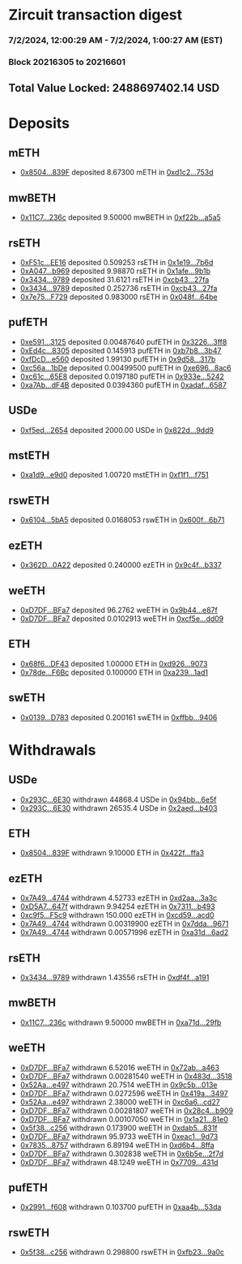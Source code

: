 # Zircuit transaction digest
### 7/2/2024, 12:00:29 AM - 7/2/2024, 1:00:27 AM (EST)
### Block 20216305 to 20216601

## Total Value Locked: 2488697402.14 USD

# Deposits
## mETH
- [0x8504...839F](https://etherscan.io/address/0x8504d067B262B6eBf117c76277aF75BE7a40839F) deposited 8.67300 mETH in [0xd1c2...753d](https://etherscan.io/tx/0x8504d067B262B6eBf117c76277aF75BE7a40839F)
## mwBETH
- [0x11C7...236c](https://etherscan.io/address/0x11C7Ab8FB48077eC098B7eEbb0781397D875236c) deposited 9.50000 mwBETH in [0xf22b...a5a5](https://etherscan.io/tx/0x11C7Ab8FB48077eC098B7eEbb0781397D875236c)
## rsETH
- [0xF51c...EE16](https://etherscan.io/address/0xF51c23aCd790e873514cbbF235ce46Ec325FEE16) deposited 0.509253 rsETH in [0x1e19...7b6d](https://etherscan.io/tx/0xF51c23aCd790e873514cbbF235ce46Ec325FEE16)
- [0xA047...b969](https://etherscan.io/address/0xA0478DA2064C5DF5478cD0Dc4C21971b836cb969) deposited 9.98870 rsETH in [0x1afe...9b1b](https://etherscan.io/tx/0xA0478DA2064C5DF5478cD0Dc4C21971b836cb969)
- [0x3434...9789](https://etherscan.io/address/0x34349c5569e7B846c3558961552D2202760A9789) deposited 31.6121 rsETH in [0xcb43...27fa](https://etherscan.io/tx/0x34349c5569e7B846c3558961552D2202760A9789)
- [0x3434...9789](https://etherscan.io/address/0x34349c5569e7B846c3558961552D2202760A9789) deposited 0.252736 rsETH in [0xcb43...27fa](https://etherscan.io/tx/0x34349c5569e7B846c3558961552D2202760A9789)
- [0x7e75...F729](https://etherscan.io/address/0x7e751e74674235d2cDf559eC5A51f6f86301F729) deposited 0.983000 rsETH in [0x048f...64be](https://etherscan.io/tx/0x7e751e74674235d2cDf559eC5A51f6f86301F729)
## pufETH
- [0xe591...3125](https://etherscan.io/address/0xe5917758963C627E5142c6f807EefbE7a82c3125) deposited 0.00487640 pufETH in [0x3226...3ff8](https://etherscan.io/tx/0xe5917758963C627E5142c6f807EefbE7a82c3125)
- [0xEd4c...8305](https://etherscan.io/address/0xEd4cea7793449DaC5F832978DFD1f43558b48305) deposited 0.145913 pufETH in [0xb7b8...3b47](https://etherscan.io/tx/0xEd4cea7793449DaC5F832978DFD1f43558b48305)
- [0xfDcD...e560](https://etherscan.io/address/0xfDcD40b36D7387076D64D5a12c238744A32ce560) deposited 1.99130 pufETH in [0x9d58...317b](https://etherscan.io/tx/0xfDcD40b36D7387076D64D5a12c238744A32ce560)
- [0xc56a...1bDe](https://etherscan.io/address/0xc56a0219d6Ad7BE903Bc4a910684D98521911bDe) deposited 0.00499500 pufETH in [0xe696...8ac6](https://etherscan.io/tx/0xc56a0219d6Ad7BE903Bc4a910684D98521911bDe)
- [0xc61c...65E8](https://etherscan.io/address/0xc61cCfdB14CE9711242C4c0528c7BE479D9065E8) deposited 0.0197180 pufETH in [0x933e...5242](https://etherscan.io/tx/0xc61cCfdB14CE9711242C4c0528c7BE479D9065E8)
- [0xa7Ab...dF4B](https://etherscan.io/address/0xa7AbE1c2Dc27f2ac6832422Ac6fe887E1410dF4B) deposited 0.0394360 pufETH in [0xadaf...6587](https://etherscan.io/tx/0xa7AbE1c2Dc27f2ac6832422Ac6fe887E1410dF4B)
## USDe
- [0xf5ed...2654](https://etherscan.io/address/0xf5ed7c2a462bebAE098117Fd72655EA73fc02654) deposited 2000.00 USDe in [0x822d...9dd9](https://etherscan.io/tx/0xf5ed7c2a462bebAE098117Fd72655EA73fc02654)
## mstETH
- [0xa1d9...e9d0](https://etherscan.io/address/0xa1d9aB382B9eFC6e80f52650691c34BE8a06e9d0) deposited 1.00720 mstETH in [0xf1f1...f751](https://etherscan.io/tx/0xa1d9aB382B9eFC6e80f52650691c34BE8a06e9d0)
## rswETH
- [0x6104...5bA5](https://etherscan.io/address/0x61043C39Ed971B8B0B19C0833AFEa17d1d5c5bA5) deposited 0.0168053 rswETH in [0x600f...6b71](https://etherscan.io/tx/0x61043C39Ed971B8B0B19C0833AFEa17d1d5c5bA5)
## ezETH
- [0x362D...0A22](https://etherscan.io/address/0x362D32fad78F85Ba45f5c3C20fB5c1beD5820A22) deposited 0.240000 ezETH in [0x9c4f...b337](https://etherscan.io/tx/0x362D32fad78F85Ba45f5c3C20fB5c1beD5820A22)
## weETH
- [0xD7DF...BFa7](https://etherscan.io/address/0xD7DF7E085214743530afF339aFC420c7c720BFa7) deposited 96.2762 weETH in [0x9b44...e87f](https://etherscan.io/tx/0xD7DF7E085214743530afF339aFC420c7c720BFa7)
- [0xD7DF...BFa7](https://etherscan.io/address/0xD7DF7E085214743530afF339aFC420c7c720BFa7) deposited 0.0102913 weETH in [0xcf5e...dd09](https://etherscan.io/tx/0xD7DF7E085214743530afF339aFC420c7c720BFa7)
## ETH
- [0x68f6...DF43](https://etherscan.io/address/0x68f6018Ca41dce32513898C7389F4342181bDF43) deposited 1.00000 ETH in [0xd926...9073](https://etherscan.io/tx/0x68f6018Ca41dce32513898C7389F4342181bDF43)
- [0x78de...F6Bc](https://etherscan.io/address/0x78de19620f7Eae47b6DF3337C330F55B1d9FF6Bc) deposited 0.100000 ETH in [0xa239...1ad1](https://etherscan.io/tx/0x78de19620f7Eae47b6DF3337C330F55B1d9FF6Bc)
## swETH
- [0x0139...D783](https://etherscan.io/address/0x0139583e9305125f264eA123B66C923e3586D783) deposited 0.200161 swETH in [0xffbb...9406](https://etherscan.io/tx/0x0139583e9305125f264eA123B66C923e3586D783)
# Withdrawals
## USDe
- [0x293C...6E30](https://etherscan.io/address/0x293C6937D8D82e05B01335F7B33FBA0c8e256E30) withdrawn 44868.4 USDe in [0x94bb...6e5f](https://etherscan.io/tx/0x293C6937D8D82e05B01335F7B33FBA0c8e256E30)
- [0x293C...6E30](https://etherscan.io/address/0x293C6937D8D82e05B01335F7B33FBA0c8e256E30) withdrawn 26535.4 USDe in [0x2aed...b403](https://etherscan.io/tx/0x293C6937D8D82e05B01335F7B33FBA0c8e256E30)
## ETH
- [0x8504...839F](https://etherscan.io/address/0x8504d067B262B6eBf117c76277aF75BE7a40839F) withdrawn 9.10000 ETH in [0x422f...ffa3](https://etherscan.io/tx/0x8504d067B262B6eBf117c76277aF75BE7a40839F)
## ezETH
- [0x7A49...4744](https://etherscan.io/address/0x7A493Be5c2ce014cD049Bf178a1ac0Db1B434744) withdrawn 4.52733 ezETH in [0xd2aa...3a3c](https://etherscan.io/tx/0x7A493Be5c2ce014cD049Bf178a1ac0Db1B434744)
- [0xD5A7...647f](https://etherscan.io/address/0xD5A7816a4E23D1d0E991fC91c57415504232647f) withdrawn 9.94254 ezETH in [0x7311...b493](https://etherscan.io/tx/0xD5A7816a4E23D1d0E991fC91c57415504232647f)
- [0xc9f5...F5c9](https://etherscan.io/address/0xc9f513A57f642f8F15E479070E028a2aA0D2F5c9) withdrawn 150.000 ezETH in [0xcd59...acd0](https://etherscan.io/tx/0xc9f513A57f642f8F15E479070E028a2aA0D2F5c9)
- [0x7A49...4744](https://etherscan.io/address/0x7A493Be5c2ce014cD049Bf178a1ac0Db1B434744) withdrawn 0.00319900 ezETH in [0x7dda...9671](https://etherscan.io/tx/0x7A493Be5c2ce014cD049Bf178a1ac0Db1B434744)
- [0x7A49...4744](https://etherscan.io/address/0x7A493Be5c2ce014cD049Bf178a1ac0Db1B434744) withdrawn 0.00571996 ezETH in [0xa31d...6ad2](https://etherscan.io/tx/0x7A493Be5c2ce014cD049Bf178a1ac0Db1B434744)
## rsETH
- [0x3434...9789](https://etherscan.io/address/0x34349c5569e7B846c3558961552D2202760A9789) withdrawn 1.43556 rsETH in [0xdf4f...a191](https://etherscan.io/tx/0x34349c5569e7B846c3558961552D2202760A9789)
## mwBETH
- [0x11C7...236c](https://etherscan.io/address/0x11C7Ab8FB48077eC098B7eEbb0781397D875236c) withdrawn 9.50000 mwBETH in [0xa71d...29fb](https://etherscan.io/tx/0x11C7Ab8FB48077eC098B7eEbb0781397D875236c)
## weETH
- [0xD7DF...BFa7](https://etherscan.io/address/0xD7DF7E085214743530afF339aFC420c7c720BFa7) withdrawn 6.52016 weETH in [0x72ab...a463](https://etherscan.io/tx/0xD7DF7E085214743530afF339aFC420c7c720BFa7)
- [0xD7DF...BFa7](https://etherscan.io/address/0xD7DF7E085214743530afF339aFC420c7c720BFa7) withdrawn 0.00281540 weETH in [0x483d...3518](https://etherscan.io/tx/0xD7DF7E085214743530afF339aFC420c7c720BFa7)
- [0x52Aa...e497](https://etherscan.io/address/0x52Aa899454998Be5b000Ad077a46Bbe360F4e497) withdrawn 20.7514 weETH in [0x9c5b...013e](https://etherscan.io/tx/0x52Aa899454998Be5b000Ad077a46Bbe360F4e497)
- [0xD7DF...BFa7](https://etherscan.io/address/0xD7DF7E085214743530afF339aFC420c7c720BFa7) withdrawn 0.0272596 weETH in [0x419a...3497](https://etherscan.io/tx/0xD7DF7E085214743530afF339aFC420c7c720BFa7)
- [0x52Aa...e497](https://etherscan.io/address/0x52Aa899454998Be5b000Ad077a46Bbe360F4e497) withdrawn 2.38000 weETH in [0xc6a6...cd27](https://etherscan.io/tx/0x52Aa899454998Be5b000Ad077a46Bbe360F4e497)
- [0xD7DF...BFa7](https://etherscan.io/address/0xD7DF7E085214743530afF339aFC420c7c720BFa7) withdrawn 0.00281807 weETH in [0x28c4...b909](https://etherscan.io/tx/0xD7DF7E085214743530afF339aFC420c7c720BFa7)
- [0xD7DF...BFa7](https://etherscan.io/address/0xD7DF7E085214743530afF339aFC420c7c720BFa7) withdrawn 0.00107050 weETH in [0x1a21...81e0](https://etherscan.io/tx/0xD7DF7E085214743530afF339aFC420c7c720BFa7)
- [0x5f38...c256](https://etherscan.io/address/0x5f380421F152001d7A64533DF3c99E5fD0C6c256) withdrawn 0.173900 weETH in [0xdab5...831f](https://etherscan.io/tx/0x5f380421F152001d7A64533DF3c99E5fD0C6c256)
- [0xD7DF...BFa7](https://etherscan.io/address/0xD7DF7E085214743530afF339aFC420c7c720BFa7) withdrawn 95.9733 weETH in [0xeac1...9d73](https://etherscan.io/tx/0xD7DF7E085214743530afF339aFC420c7c720BFa7)
- [0x7835...8757](https://etherscan.io/address/0x783577D7081dBe04C025674aa6abDD70de778757) withdrawn 6.89194 weETH in [0xd6b4...8ffa](https://etherscan.io/tx/0x783577D7081dBe04C025674aa6abDD70de778757)
- [0xD7DF...BFa7](https://etherscan.io/address/0xD7DF7E085214743530afF339aFC420c7c720BFa7) withdrawn 0.302838 weETH in [0x6b5e...2f7d](https://etherscan.io/tx/0xD7DF7E085214743530afF339aFC420c7c720BFa7)
- [0xD7DF...BFa7](https://etherscan.io/address/0xD7DF7E085214743530afF339aFC420c7c720BFa7) withdrawn 48.1249 weETH in [0x7709...431d](https://etherscan.io/tx/0xD7DF7E085214743530afF339aFC420c7c720BFa7)
## pufETH
- [0x2991...f608](https://etherscan.io/address/0x2991C3f2204BFA7d8a6A44d9F2b383BD1599f608) withdrawn 0.103700 pufETH in [0xaa4b...53da](https://etherscan.io/tx/0x2991C3f2204BFA7d8a6A44d9F2b383BD1599f608)
## rswETH
- [0x5f38...c256](https://etherscan.io/address/0x5f380421F152001d7A64533DF3c99E5fD0C6c256) withdrawn 0.298800 rswETH in [0xfb23...9a0c](https://etherscan.io/tx/0x5f380421F152001d7A64533DF3c99E5fD0C6c256)
